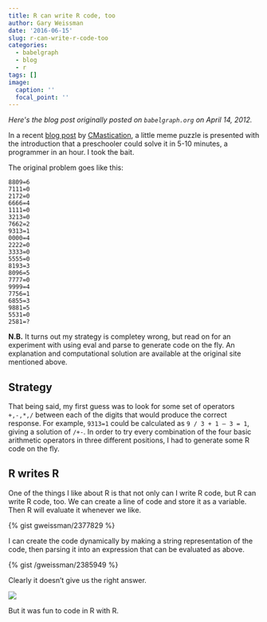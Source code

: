 ```yaml
---
title: R can write R code, too
author: Gary Weissman
date: '2016-06-15'
slug: r-can-write-r-code-too
categories:
  - babelgraph
  - blog
  - r
tags: []
image:
  caption: ''
  focal_point: ''
---
```


_Here's the blog post originally posted on `babelgraph.org` on April 14, 2012._

In a recent [blog post](http://www.cerebralmastication.com/2012/03/solving-easy-problems-the-hard-way/) by [CMastication](https://twitter.com/#!/CMastication), a little meme puzzle is presented with the introduction that a preschooler could solve it in 5-10 minutes, a programmer in an hour. I took the bait.

The original problem goes like this:

```
8809=6
7111=0
2172=0
6666=4
1111=0
3213=0
7662=2
9313=1
0000=4
2222=0
3333=0
5555=0
8193=3
8096=5
7777=0
9999=4
7756=1
6855=3
9881=5
5531=0
2581=? 
```

__N.B.__ It turns out my strategy is completey wrong, but read on for an experiment with using eval and parse to generate code on the fly. An explanation and computational solution are available at the original site mentioned above.

## Strategy

That being said, my first guess was to look for some set of operators `+,-,*,/` between each of the digits that would produce the correct response. For example, `9313=1` could be calculated as `9 / 3 + 1 – 3 = 1`, giving a solution of `/+-`. In order to try every combination of the four basic arithmetic operators in three different positions, I had to generate some R code on the fly.

## R writes R

One of the things I like about R is that not only can I write R code, but R can write R code, too. We can create a line of code and store it as a variable. Then R will evaluate it whenever we like.

{% gist gweissman/2377829 %}

I can create the code dynamically by making a string representation of the code, then parsing it into an expression that can be evaluated as above.

{% gist /gweissman/2385949 %}

Clearly it doesn’t give us the right answer.

![](/images/babelgraph/4d_teaser_plot.png)

But it was fun to code in R with R.

